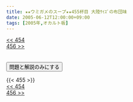 ```yaml
---
title: ★★ウミガメのスープ★★455杯目 大陸ｻｲｽﾞの布団味
date: 2005-06-12T12:00:00+09:00
tags: [2005年,オカルト板]
---
```

<div class="th_left"><a href="../454"><< 454</a></div>
<div class="th_right"><a href="../456">456 >></a></div>
<br><br>
<script src="../../js/cupsoup.js"></script>
<form>
<input type="button" value="問題と解説のみにする" onClick="toggleCupsoup()">
</form>
{{< 455 >}}
<div class="th_left"><a href="../454"><< 454</a></div>
<div class="th_right"><a href="../456">456 >></a></div>